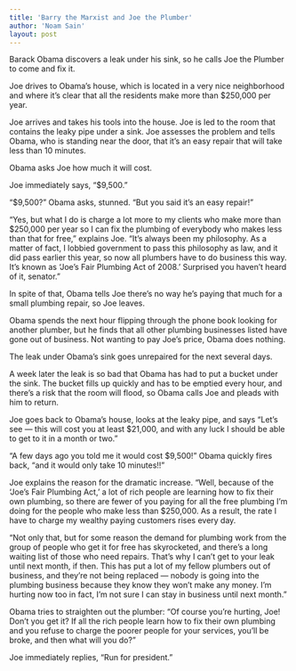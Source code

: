 ```yaml
---
title: 'Barry the Marxist and Joe the Plumber'
author: 'Noam Sain'
layout: post
---
```


Barack Obama discovers a leak under his sink, so he calls Joe the Plumber to come and fix it.

Joe drives to Obama’s house, which is located in a very nice neighborhood and where it’s clear that all the residents make more than $250,000 per year.

Joe arrives and takes his tools into the house. Joe is led to the room that contains the leaky pipe under a sink. Joe assesses the problem and tells Obama, who is standing near the door, that it’s an easy repair that will take less than 10 minutes.

Obama asks Joe how much it will cost.

Joe immediately says, “$9,500.”

“$9,500?” Obama asks, stunned. “But you said it’s an easy repair!”

“Yes, but what I do is charge a lot more to my clients who make more than $250,000 per year so I can fix the plumbing of everybody who makes less than that for free,” explains Joe. “It’s always been my philosophy. As a matter of fact, I lobbied government to pass this philosophy as law, and it did pass earlier this year, so now all plumbers have to do business this way. It’s known as ‘Joe’s Fair Plumbing Act of 2008.’ Surprised you haven’t heard of it, senator.”

In spite of that, Obama tells Joe there’s no way he’s paying that much for a small plumbing repair, so Joe leaves.

Obama spends the next hour flipping through the phone book looking for another plumber, but he finds that all other plumbing businesses listed have gone out of business. Not wanting to pay Joe’s price, Obama does nothing.

The leak under Obama’s sink goes unrepaired for the next several days.

A week later the leak is so bad that Obama has had to put a bucket under the sink. The bucket fills up quickly and has to be emptied every hour, and there’s a risk that the room will flood, so Obama calls Joe and pleads with him to return.

Joe goes back to Obama’s house, looks at the leaky pipe, and says “Let’s see — this will cost you at least $21,000, and with any luck I should be able to get to it in a month or two.”

“A few days ago you told me it would cost $9,500!” Obama quickly fires back, “and it would only take 10 minutes!!”

Joe explains the reason for the dramatic increase. “Well, because of the ‘Joe’s Fair Plumbing Act,’ a lot of rich people are learning how to fix their own plumbing, so there are fewer of you paying for all the free plumbing I’m doing for the people who make less than $250,000. As a result, the rate I have to charge my wealthy paying customers rises every day.

“Not only that, but for some reason the demand for plumbing work from the group of people who get it for free has skyrocketed, and there’s a long waiting list of those who need repairs. That’s why I can’t get to your leak until next month, if then. This has put a lot of my fellow plumbers out of business, and they’re not being replaced — nobody is going into the plumbing business because they know they won’t make any money. I’m hurting now too in fact, I’m not sure I can stay in business until next month.”

Obama tries to straighten out the plumber: “Of course you’re hurting, Joe! Don’t you get it? If all the rich people learn how to fix their own plumbing and you refuse to charge the poorer people for your services, you’ll be broke, and then what will you do?”

Joe immediately replies, “Run for president.”
